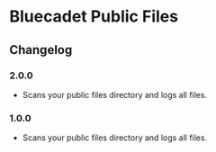 # Bluecadet Public Files

## Changelog

### 2.0.0

- Scans your public files directory and logs all files.

### 1.0.0

- Scans your public files directory and logs all files.
